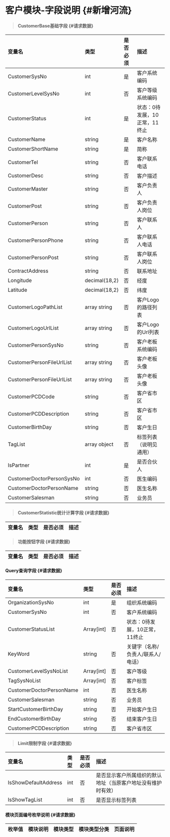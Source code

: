 # 客户模块-字段说明 {#新增河流}

> #### CustomerBase基础字段 {#请求数据}

| 变量名 | 类型 | 是否必须 | 描述 |
| :--- | :--- | :--- | :--- |
| CustomerSysNo | int | 是 | 客户系统编码 |
| CustomerLevelSysNo | int | 否 | 客户等级系统编码 |
| CustomerStatus | int | 是 | 状态：0待发展，10正常，11终止 |
| CustomerName | string | 是 | 客户名称 |
| CustomerShortName | string | 是 | 简称 |
| CustomerTel | string | 否 | 客户联系电话 |
| CustomerDesc | string | 否 | 客户描述 |
| CustomerMaster | string | 否 | 客户负责人 |
| CustomerPost | string | 否 | 客户负责人岗位 |
| CustomerPerson | string | 否 | 客户联系人 |
| CustomerPersonPhone | string | 否 | 客户联系人电话 |
| CustomerPersonPost | string | 否 | 客户联系人岗位 |
| ContractAddress | string | 否 | 联系地址 |
| Longitude | decimal\(18,2\) | 否 | 经度 |
| Latitude | decimal\(18,2\) | 否 | 纬度 |
| CustomerLogoPathList | array string | 否 | 客户Logo的路径列表 |
| CustomerLogoUrlList | array string | 否 | 客户Logo的Url列表 |
| CustomerPersonSysNo | string | 否 | 客户老板系统编码 |
| CustomerPersonFileUrlList|array string | 否 | 客户老板头像 |
| CustomerPersonFileUrlList|array string | 否 | 客户老板头像 |
| CustomerPCDCode | string | 否 | 客户省市区 |
| CustomerPCDDescription | string | 否 | 客户省市区 |
| CustomerBirthDay | string | 否 | 客户生日|
| TagList | array object | 否 | 标签列表（说明见通用） |
| IsPartner| int | 是 |是否合伙人|
| CustomerDoctorPersonSysNo| int| 否 |医生编码 |
| CustomerDoctorPersonName| string| 否 |医生名称 |
| CustomerSalesman| string | 否 |业务员 |




> #### CustomerStatistic统计计算字段 {#请求数据}

| 变量名 | 类型 | 是否必须 | 描述 |
| :--- | :--- | :--- | :--- |


> #### 功能按钮字段 {#请求数据}

| 变量名 | 类型 | 是否必须 | 描述 |
| :--- | :--- | :--- | :--- |


#### Query查询字段 {#请求数据}

| 变量名 | 类型 | 是否必须 | 描述 |
| :--- | :--- | :--- | :--- |
| OrganizationSysNo | int | 是 | 组织系统编码 |
| CustomerSysNo | int | 否 | 客户系统编码 |
| CustomerStatusList | Array\[int\] | 否 | 状态：0待发展，10正常，11终止 |
| KeyWord | string | 否 | 关键字（名称/负责人/联系人/电话） |
| CustomerLevelSysNoList| Array\[int\] | 否 | 客户等级|
| TagSysNoList| Array\[int\] | 否 | 客户标签|
| CustomerDoctorPersonName| int| 否 |医生名称 |
| CustomerSalesman| string | 否 |业务员 |
| StartCustomerBirthDay | string | 否 | 开始客户生日|
| EndCustomerBirthDay | string | 否 | 结束客户生日|
| CustomerPCDDescription | string | 否 | 客户省市区 |






> #### Limit限制字段 {#请求数据}

| 变量名 | 类型 | 是否必须 | 描述 |
| :--- | :--- | :--- | :--- |
| IsShowDefaultAddress | int | 否 | 是否显示客户所属组织的默认地址（当原客户地址没有维护时有效） |
| IsShowTagList | int | 否 | 是否显示标签列表 |


#### 模块页面编号枚举说明 {#请求数据}

| 枚举值 | 模块说明 | 模块类型 | 模块类型分类 | 页面说明 |
| :--- | :--- | :--- | :--- | :--- |




